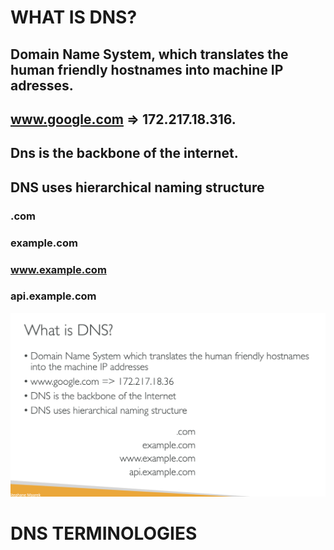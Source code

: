 # WHAT IS DNS?

## Domain Name System, which translates the human friendly hostnames into machine IP adresses.

## www.google.com => 172.217.18.316.

## Dns is the backbone of the internet.

## DNS uses hierarchical naming structure

### .com

### example.com

### www.example.com

### api.example.com

[![Slide 1](../Slides/Slide1.png)](../Slides/Slide1.png)

# DNS TERMINOLOGIES
